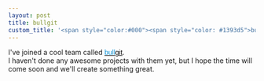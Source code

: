 ```yaml
---
layout: post
title: bullgit
custom_title: '<span style="color:#000"><span style="color: #1393d5">bull</span>git</span>'
---
```


I've joined a cool team called 
<a href="http://bullgit.github.io" style="font-family: sans-serif; color:#000"><span style="color: #1393d5">bull</span>git</a>.  
I haven't done any awesome projects with them yet, but I hope the time will come soon and we'll create something great.